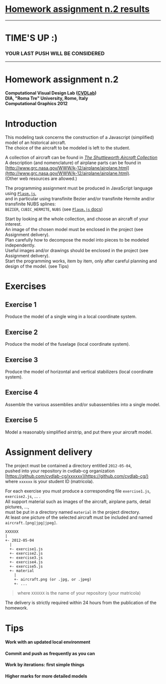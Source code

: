 # [Homework assignment n.2 results](https://github.com/cvdlab-cg/homework2/blob/master/hw2-results.md)

- - -

# TIME'S UP :)

### YOUR LAST PUSH WILL BE CONSIDERED

- - -

# Homework assignment n.2
**Computational Visual Design Lab ([CVDLab](https://github.com/cvd-lab))**  
**DIA, "Roma Tre" University, Rome, Italy**  
**Computational Graphics 2012**  

# Introduction

This modeling task concerns the construction of a Javascript (simplified) model of an historical aircraft.  
The choice of the aircraft to be modeled is left to the student.  

A collection of aircraft can be found in [*The Shuttleworth Aircraft Collection*](http://www.shuttleworth.org/shuttleworth-collection/aircraft.asp)  
A description (and nomenclature) of airplane parts can be found in [http://www.grc.nasa.gov/WWW/k-12/airplane/airplane.html](http://www.grc.nasa.gov/WWW/k-12/airplane/airplane.html).  
(Other web resources are allowed.)

The programming assignment must be produced in JavaScript language using [`Plasm.js`](http://cvdlab.github.com/plasm.js/),  
and in particular using transfinite Bezier and/or transfinite Hermite and/or transfinite NUBS splines:  
`BEZIER`, `CUBIC_HERMITE`, `NUBS` (see [`Plasm.js` docs](https://github.com/cvdlab/plasm.js/blob/master/docs/Readme.md))

Start by looking at the whole collection, and choose an aircraft of your interest.  
An image of the chosen model must be enclosed in the project (see Assignment delivery).  
Plan carefully how to decompose the model into pieces to be modeled independently.  
Useful images and/or drawings should be enclosed in the project (see Assignment delivery).  
Start the programming works, item by item, only after careful planning and design of the model. (see Tips)


# Exercises

## Exercise 1

Produce the model of a single wing in a local coordinate system.

## Exercise 2

Produce the model of the fuselage (local coordinate system).

## Exercise 3

Produce the model of horizontal and vertical stabilizers (local coordinate system).

## Exercise 4

Assemble the various assemblies and/or subassemblies into a single model. 

## Exercise 5

Model a reasonably simplified airstrip, and put there your aircraft model.

# Assignment delivery

The project must be contained a directory entitled `2012-05-04`,  
pushed into your repository in cvdlab-cg organization [https://github.com/cvdlab-cg/xxxxxx](https://github.com/cvdlab-cg/)  
where `xxxxxx` is your student ID  (matricola).

For each exercise you must produce a corresponding file `exercise1.js`, `exercise2.js`, ... .  
All support material such as images of the aircraft, airplane parts, detail pictures, ...,  
must be put in a directory named `material` in the project directory.  
At least one picture of the selected aircraft must be included and named `aircraft.[png|jpg|jpeg]`.


```
XXXXXX
|
+- 2012-05-04
  |
  +- exercise1.js
  +- exercise2.js
  +- exercise3.js
  +- exercise4.js
  +- exercise5.js
  +- material
    |
    +- aircraft.png (or .jpg, or .jpeg)
    +- ...
```

> where `XXXXXX` is the name of your repository (your matricola)

The delivery is strictly required within 24 hours from the publication of the homework.

# Tips

#### Work with an updated local environment

#### Commit and push as frequently as you can

#### Work by iterations: first simple things

#### Higher marks for more detailed models